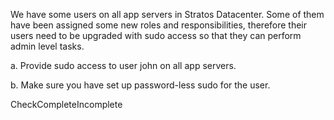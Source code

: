 We have some users on all app servers in Stratos Datacenter. Some of them have been assigned some new roles and responsibilities, therefore their users need to be upgraded with sudo access so that they can perform admin level tasks.



a. Provide sudo access to user john on all app servers.

b. Make sure you have set up password-less sudo for the user.


CheckCompleteIncomplete 